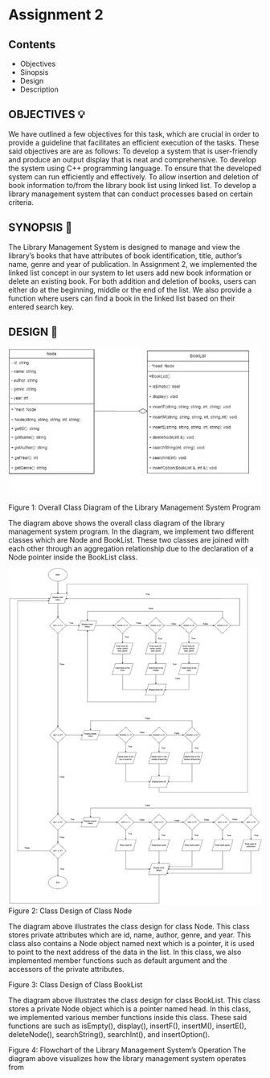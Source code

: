 # Assignment 2
## Contents
- Objectives 
- Sinopsis
- Design
- Description

## OBJECTIVES :bulb:

We have outlined a few objectives for this task, which are crucial in order to provide a guideline that facilitates an efficient execution of the tasks. These said objectives are are as follows:
To develop a system that is user-friendly and produce an output display that is neat and comprehensive.
To develop the system using C++ programming language.
To ensure that the developed system can run efficiently and effectively.
To allow insertion and deletion of book information to/from the library book list using linked list.
To develop a library management system that can conduct processes based on certain criteria.


## SYNOPSIS 📄

The Library Management System is designed to manage and view the library’s books that have attributes of book identification, title, author’s name, genre and year of publication. In Assignment 2, we implemented the linked list concept in our system to let users add new book information or delete an existing book. For both addition and deletion of books, users can either do at the beginning, middle or the end of the list. We also provide a function where users can find a book in the linked list based on their entered search key.


## DESIGN 🎨

![image](https://github.com/jjn7702/SECJ2013-DSA/blob/main/Submission/sec04/PAS/Assignment2/Images/flow-Page-2.drawio%20(1).png)

Figure 1: Overall Class Diagram of the Library Management System Program

The diagram above shows the overall class diagram of the library management system program. 
 In the diagram, we implement two different classes which are Node and BookList. 
 These two classes are joined with each other through an aggregation relationship due to the declaration of a Node pointer inside the BookList class.

![image](https://github.com/jjn7702/SECJ2013-DSA/blob/main/Submission/sec04/PAS/Assignment2/Images/asg2.drawio.png)
Figure 2: Class Design of Class Node

The diagram above illustrates the class design for class Node. This class stores private attributes which are id, name, author, genre, and year. This class also contains a Node object named next which is a pointer, it is used to point to the next address of the data in the list. In this class, we also implemented member functions such as default argument and the accessors of the private attributes.




Figure 3: Class Design of Class BookList


The diagram above illustrates the class design for class BookList. This class stores a private Node object which is a pointer named head. In this class, we implemented various member functions inside this class. These said functions are such as isEmpty(), display(), insertF(), insertM(), insertE(), deleteNode(), searchString(), searchInt(), and insertOption().

Figure 4: Flowchart of the Library Management System’s Operation
The diagram above visualizes how the library management system operates from

